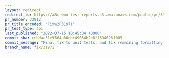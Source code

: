 ```yaml
---
layout: redirect
redirect_to: https://a8c-woo-test-reports.s3.amazonaws.com/public/pr/33812/api/index.html
pr_number: 33812
pr_title_encoded: "Fix%2F31971"
pr_test_type: api
last_published: "2022-07-15 10:45:34 +0000"
commit_sha: ccbdac31e9564a80ebc49054b2b8ff394626f085
commit_message: "Final fix to unit tests, and fix remaining formatting issues"
branch_name: fix/31971
---
```

